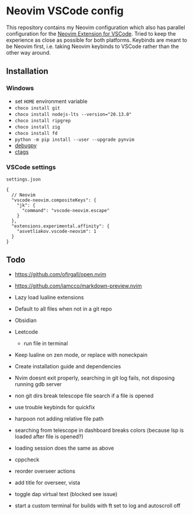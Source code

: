 # Neovim VSCode config

This repository contains my Neovim configuration which also has parallel configuration for the [Neovim Extension for VSCode](https://marketplace.visualstudio.com/items?itemName=asvetliakov.vscode-neovim). Tried to keep the experience as close as possible for both platforms. Keybinds are meant to be Neovim first, i.e. taking Neovim keybinds to VSCode rather than the other way around.

## Installation

### Windows

- set `HOME` environment variable
- `choco install git`
- `choco install nodejs-lts --version="20.13.0"`
- `choco install ripgrep`
- `choco install zig`
- `choco install fd`
- `python -m pip install --user --upgrade pynvim`
- [debugpy](https://github.com/mfussenegger/nvim-dap-python?tab=readme-ov-file#debugpy)
- [ctags](https://github.com/universal-ctags/ctags)

### VSCode settings

`settings.json`

```jsonc
{
  // Neovim
  "vscode-neovim.compositeKeys": {
    "jk": {
      "command": "vscode-neovim.escape"
    }
  },
  "extensions.experimental.affinity": {
    "asvetliakov.vscode-neovim": 1
  }
}
```

## Todo

- https://github.com/ofirgall/open.nvim
- https://github.com/iamcco/markdown-preview.nvim

- Lazy load lualine extensions
- Default to all files when not in a git repo

- Obsidian
- Leetcode
  - run file in terminal

- Keep lualine on zen mode, or replace with noneckpain
- Create installation guide and dependencies
- Nvim doesnt exit properly, searching in git log fails, not disposing running gdb server
- non git dirs break telescope file search if a file is opened
- use trouble keybinds for quickfix
- harpoon not adding relative file path
- searching from telescope in dashboard breaks colors (because lsp is loaded after file is opened?)
- loading session does the same as above
- cppcheck
- reorder overseer actions
- add title for overseer, vista
- toggle dap virtual text (blocked see issue)
- start a custom terminal for builds with ft set to log and autoscroll off
